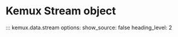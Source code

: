 # Kemux Stream object

::: kemux.data.stream
    options:
      show_source: false
      heading_level: 2
